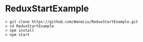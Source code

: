 # ReduxStartExample


```
> git clone https://github.com/WaneLiu/ReduxStartExample.git
> cd ReduxStartExample
> npm install
> npm start
```

